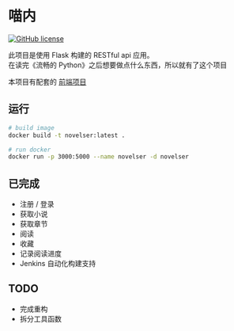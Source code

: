 # 喵内
[![GitHub license](https://img.shields.io/github/license/AlexeyVoronov96/NewsApp-With-SwiftUI-And-Combine.svg)](https://github.com/AlexeyVoronov96/NewsApp-With-SwiftUI-And-Combine/blob/master/LICENSE)

此项目是使用 Flask 构建的 RESTful api 应用。<br/>
在读完《流畅的 Python》之后想要做点什么东西，所以就有了这个项目<br/>

本项目有配套的 [前端项目](https://github.com/ShroXd/bebop-web)

## 运行

``` bash
# build image
docker build -t novelser:latest .

# run docker
docker run -p 3000:5000 --name novelser -d novelser
```

## 已完成
- 注册 / 登录
- 获取小说
- 获取章节
- 阅读
- 收藏
- 记录阅读进度
- Jenkins 自动化构建支持

## TODO
- 完成重构
- 拆分工具函数
